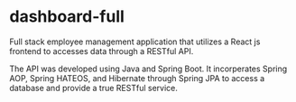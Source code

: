 # dashboard-full
Full stack employee management application that utilizes a React js frontend to accesses data through a RESTful API. 

The API was developed using Java and Spring Boot. It incorperates Spring AOP, Spring HATEOS, and Hibernate through Spring JPA to access a database and provide a true RESTful service.
